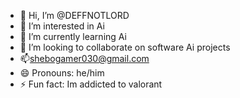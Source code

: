 - 👋 Hi, I’m @DEFFNOTLORD
- 👀 I’m interested in Ai
- 🌱 I’m currently learning Ai
- 💞️ I’m looking to collaborate on software Ai projects
- 📫shebogamer030@gmail.com
- 😄 Pronouns: he/him
- ⚡ Fun fact: Im addicted to valorant

<!---
DEFFNOTLORD/DEFFNOTLORD is a ✨ special ✨ repository because its `README.md` (this file) appears on your GitHub profile.
You can click the Preview link to take a look at your changes.
--->
